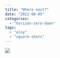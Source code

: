 ```yaml
---
title: "Where next?"
date: "2021-06-05"
categories: 
  - "horizon-zero-dawn"
tags: 
  - "aloy"
  - "square-shots"
---
```


[![](images/Horizon-Zero-Dawn™_-Complete-Edition_20210605105744.jpg)](https://davidpeach.me/wp-content/uploads/2022/05/Horizon-Zero-Dawn™_-Complete-Edition_20210605105744.jpg)
